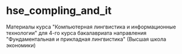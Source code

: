 # hse_compling_and_it
Материалы курса "Компьютерная лингвистика и информационные технологии" для 4-го курса бакалавриата направления "Фундаментальная и прикладная лингвистика" (Высшая школа экономики)
